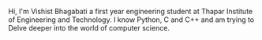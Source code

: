 Hi, I'm Vishist Bhagabati a first year engineering student at Thapar Institute of Engineering and Technology.
I know Python, C and C++ and am trying to Delve deeper into the world of computer science.
